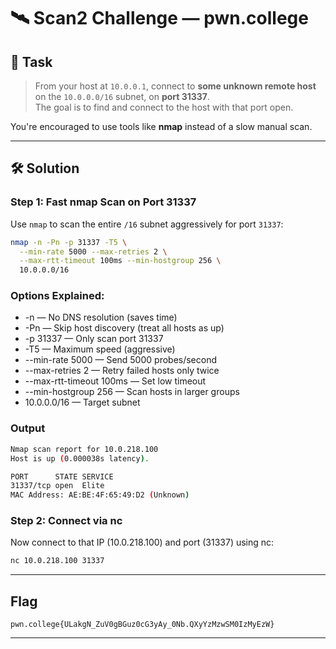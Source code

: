 # 🛰️ Scan2 Challenge — pwn.college

## 🧠 Task

> From your host at `10.0.0.1`, connect to **some unknown remote host** on the `10.0.0.0/16` subnet, on **port 31337**.  
> The goal is to find and connect to the host with that port open.

You're encouraged to use tools like **nmap** instead of a slow manual scan.

---

## 🛠️ Solution

### Step 1: Fast nmap Scan on Port 31337

Use `nmap` to scan the entire `/16` subnet aggressively for port `31337`:

```bash
nmap -n -Pn -p 31337 -T5 \
  --min-rate 5000 --max-retries 2 \
  --max-rtt-timeout 100ms --min-hostgroup 256 \
  10.0.0.0/16
```
### Options Explained:
- -n — No DNS resolution (saves time)
- -Pn — Skip host discovery (treat all hosts as up)
- -p 31337 — Only scan port 31337
- -T5 — Maximum speed (aggressive)
- --min-rate 5000 — Send 5000 probes/second
- --max-retries 2 — Retry failed hosts only twice
- --max-rtt-timeout 100ms — Set low timeout
- --min-hostgroup 256 — Scan hosts in larger groups
- 10.0.0.0/16 — Target subnet

### Output
```bash
Nmap scan report for 10.0.218.100
Host is up (0.000038s latency).

PORT      STATE SERVICE
31337/tcp open  Elite
MAC Address: AE:BE:4F:65:49:D2 (Unknown)
```
### Step 2: Connect via nc
Now connect to that IP (10.0.218.100) and port (31337) using nc:
```bash
nc 10.0.218.100 31337
```
---
## Flag
```
pwn.college{ULakgN_ZuV0gBGuz0cG3yAy_0Nb.QXyYzMzwSM0IzMyEzW}
```
---

